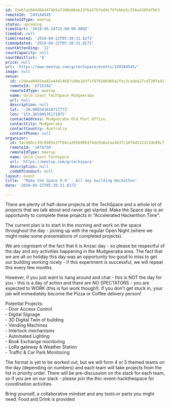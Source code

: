 ```yaml
---
id: 33ebfa2664d6b4474b5a7260e06eb23f6427b7ed4c797ebbe5c556a43054fbb3
remoteId: '249184545'
remoteIdType: meetup
status: upcoming
timeStart: '2018-04-24T23:00:00.000Z'
timeEnd: null
timeCreated: '2018-04-22T05:38:31.827Z'
timeUpdated: '2018-04-22T05:38:31.827Z'
countAttending: '12'
countCapacity: null
countWaitlist: '0'
price: null
url: 'https://www.meetup.com/gctechspace/events/249184545/'
image: null
venue:
  id: c2dea40491ea82e44414687cb0e103f1f87910b966a2fec3cade627cd720fe41
  remoteId: '6715392'
  remoteIdType: meetup
  name: Gold Coast TechSpace Mudgeeraba
  url: null
  description: null
  lat: '-28.080541610717773'
  lon: '153.36590576171875'
  contactAddress: Mudgeeraba Old Post Office
  contactCity: Mudgeeraba
  contactCountry: Australia
  contactPhone: null
organizer:
  id: 3ac480cc30c9485e37f04ca39569063f4de9a8a2aa443fc18fbd512311de09c7
  remoteId: '1674750'
  remoteIdType: meetup
  name: Gold Coast Techspace
  url: 'https://meetup.com/gctechspace'
  description: null
  codeOfConduct: null
layout: event
title: '"Make the Space 9-9" - All day building Hackathon'
date: '2018-04-22T05:38:31.827Z'

---
```

<p>There are plenty of half-done projects at the TechSpace and a whole lot of projects that we talk about and never get started. Make the Space day is an opportunity to complete these projects in "Accelerated Hackerthon Time".</p> <p>The current plan is to start in the morning and work on the space throughout the day - joining up with the regular Open Night (where we might make some presentations of completed projects).</p> <p>We are cognisant of the fact that it is Anzac day - so please be respectful of the day and any activities happening in the Mudgeeraba area. The fact that we are all on holiday this day was an opportunity too good to miss to get our building working nicely - if this experiment is successful, we will repeat this every few months.</p> <p>However, if you just want to hang around and chat - this is NOT the day for you - this is a day of action and there are NO SPECTATORS - you are expected to WORK (this is fun work though!). If you don't get stuck in, your job will immediately become the Pizza or Coffee delivery person!</p> <p>Potential Projects:<br/>- Door Access Control<br/>- Digital Signage<br/>- 3D Digital Twin of building<br/>- Vending Machines<br/>- Interlock mechanisms<br/>- Automated Lighting<br/>- Book Exchange monitoring<br/>- LoRa gateway &amp; Weather Station<br/>- Traffic &amp; Car Park Monitoring</p> <p>The format is yet to be worked out, but we will form 4 or 5 themed teams on the day (depending on numbers) and each team will take projects from the list in priority order. There will be pre-discussion on the slack for each team, so if you are on our slack - please join the #sc-event-hackthespace for coordination activities.</p> <p>Bring yourself, a collaborative mindset and any tools or parts you might need. Food and Drink is provided</p>
